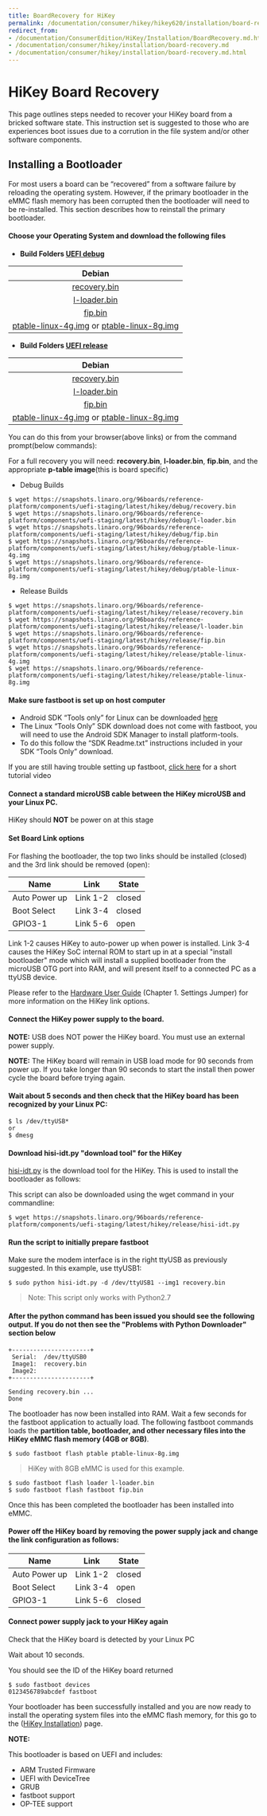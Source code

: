 ```yaml
---
title: BoardRecovery for HiKey
permalink: /documentation/consumer/hikey/hikey620/installation/board-recovery.md.html
redirect_from:
- /documentation/ConsumerEdition/HiKey/Installation/BoardRecovery.md.html
- /documentation/consumer/hikey/installation/board-recovery.md
- /documentation/consumer/hikey/installation/board-recovery.md.html
---
```

# HiKey Board Recovery

This page outlines steps needed to recover your HiKey board from a bricked software state. This instruction set is suggested to those who are experiences boot issues due to a corrution in the file system and/or other software components.

## Installing a Bootloader

For most users a board can be “recovered” from a software failure by reloading the operating system. However, if the primary bootloader in the eMMC flash memory has been corrupted then the bootloader will need to be re-installed. This section describes how to reinstall the primary bootloader.

#### Choose your Operating System and download the following files

- **Build Folders [UEFI debug](http://builds.96boards.org/snapshots/reference-platform/components/uefi-staging/latest/hikey/debug/)**

|  Debian                      |
|:----------------------------:|
| [recovery.bin](https://snapshots.linaro.org/96boards/reference-platform/components/uefi-staging/latest/hikey/debug/recovery.bin)  |  
| [l-loader.bin](https://snapshots.linaro.org/96boards/reference-platform/components/uefi-staging/latest/hikey/debug/l-loader.bin)  |  
|  [fip.bin](https://snapshots.linaro.org/96boards/reference-platform/components/uefi-staging/latest/hikey/debug/fip.bin)           |  
| [ptable-linux-4g.img](https://snapshots.linaro.org/96boards/reference-platform/components/uefi-staging/latest/hikey/debug/ptable-linux-4g.img) or [ptable-linux-8g.img](https://snapshots.linaro.org/96boards/reference-platform/components/uefi-staging/latest/hikey/debug/ptable-linux-8g.img)     |

- **Build Folders [UEFI release](http://builds.96boards.org/snapshots/reference-platform/components/uefi-staging/latest/hikey/release/)**

|  Debian                      |
|:----------------------------:|
| [recovery.bin](https://snapshots.linaro.org/96boards/reference-platform/components/uefi-staging/latest/hikey/release/recovery.bin)  |  
| [l-loader.bin](https://snapshots.linaro.org/96boards/reference-platform/components/uefi-staging/latest/hikey/release/l-loader.bin)  |  
|  [fip.bin](https://snapshots.linaro.org/96boards/reference-platform/components/uefi-staging/latest/hikey/release/fip.bin)           |  
| [ptable-linux-4g.img](https://snapshots.linaro.org/96boards/reference-platform/components/uefi-staging/latest/hikey/release/ptable-linux-4g.img) or [ptable-linux-8g.img](https://snapshots.linaro.org/96boards/reference-platform/components/uefi-staging/latest/hikey/release/ptable-linux-8g.img)     |

You can do this from your browser(above links) or from the command prompt(below commands):

For a full recovery you will need: **recovery.bin**, **l-loader.bin**, **fip.bin**, and the appropriate **p-table image**(this is board specific)

- Debug Builds
```shell
$ wget https://snapshots.linaro.org/96boards/reference-platform/components/uefi-staging/latest/hikey/debug/recovery.bin
$ wget https://snapshots.linaro.org/96boards/reference-platform/components/uefi-staging/latest/hikey/debug/l-loader.bin
$ wget https://snapshots.linaro.org/96boards/reference-platform/components/uefi-staging/latest/hikey/debug/fip.bin
$ wget https://snapshots.linaro.org/96boards/reference-platform/components/uefi-staging/latest/hikey/debug/ptable-linux-4g.img
$ wget https://snapshots.linaro.org/96boards/reference-platform/components/uefi-staging/latest/hikey/debug/ptable-linux-8g.img
```
- Release Builds
```shell
$ wget https://snapshots.linaro.org/96boards/reference-platform/components/uefi-staging/latest/hikey/release/recovery.bin
$ wget https://snapshots.linaro.org/96boards/reference-platform/components/uefi-staging/latest/hikey/release/l-loader.bin
$ wget https://snapshots.linaro.org/96boards/reference-platform/components/uefi-staging/latest/hikey/release/fip.bin
$ wget https://snapshots.linaro.org/96boards/reference-platform/components/uefi-staging/latest/hikey/release/ptable-linux-4g.img
$ wget https://snapshots.linaro.org/96boards/reference-platform/components/uefi-staging/latest/hikey/release/ptable-linux-8g.img
```

#### Make sure fastboot is set up on host computer

- Android SDK “Tools only” for Linux can be downloaded <a href="http://developer.android.com/sdk" target="_blank">here</a>
- The Linux “Tools Only” SDK download does not come with fastboot, you will need to use the Android SDK Manager to install platform-tools.
- To do this follow the “SDK Readme.txt” instructions included in your SDK “Tools Only” download.

If you are still having trouble setting up fastboot, <a href="https://youtu.be/W_zlydVBftA" target="_blank">click here</a> for a short tutorial video

#### Connect a standard microUSB cable between the HiKey microUSB and your Linux PC.

HiKey should **NOT** be power on at this stage

#### Set Board Link options

For flashing the bootloader, the top two links should be installed (closed) and the 3rd link should be removed (open):

Name | Link | State
---- | ---- | -----
Auto Power up | Link 1-2 | closed
Boot Select | Link 3-4 | closed
GPIO3-1 | Link 5-6 | open

Link 1-2 causes HiKey to auto-power up when power is installed. Link 3-4 causes the HiKey SoC internal ROM to start up in at a special "install bootloader" mode which will install a supplied bootloader from the microUSB OTG port into RAM, and will present itself to a connected PC as a ttyUSB device.

Please refer to the [Hardware User Guide](https://github.com/96boards/documentation/blob/master/consumer/hikey/hardware-docs/HiKey_User_Guide_CircuitCo.pdf) (Chapter 1. Settings Jumper) for more information on the HiKey link options.

#### Connect the HiKey power supply to the board.

**NOTE:** USB does NOT power the HiKey board. You must use an external power supply.

**NOTE:** The HiKey board will remain in USB load mode for 90 seconds from power up. If you take longer than 90 seconds to start the install then power cycle the board before trying again.

#### Wait about 5 seconds and then check that the HiKey board has been recognized by your Linux PC:

```
$ ls /dev/ttyUSB*
or
$ dmesg
```

#### Download hisi-idt.py "download tool" for the HiKey

[hisi-idt.py](https://snapshots.linaro.org/96boards/reference-platform/components/uefi-staging/latest/hikey/release/hisi-idt.py) is the download tool for the HiKey. This is used to install the bootloader as follows:

This script can also be downloaded using the wget command in your commandline:

```
$ wget https://snapshots.linaro.org/96boards/reference-platform/components/uefi-staging/latest/hikey/release/hisi-idt.py
```

#### Run the script to initially prepare fastboot

Make sure the modem interface is in the right ttyUSB as previously suggested. In this example, use ttyUSB1:

```
$ sudo python hisi-idt.py -d /dev/ttyUSB1 --img1 recovery.bin
```

> Note: This script only works with Python2.7

#### After the python command has been issued you should see the following output. If you do not then see the "Problems with Python Downloader" section below

```
+----------------------+
 Serial:  /dev/ttyUSB0
 Image1:  recovery.bin
 Image2:  
+----------------------+

Sending recovery.bin ...
Done
```

The bootloader has now been installed into RAM. Wait a few seconds for the fastboot application to actually load. The following fastboot commands
loads the **partition table, bootloader, and other necessary files into the HiKey eMMC flash memory (4GB or 8GB)**.


```
$ sudo fastboot flash ptable ptable-linux-8g.img
```
> HiKey with 8GB eMMC is used for this example.

```
$ sudo fastboot flash loader l-loader.bin
$ sudo fastboot flash fastboot fip.bin
```

Once this has been completed the bootloader has been installed into eMMC.

#### Power off the HiKey board by removing the power supply jack and change the link configuration as follows:

Name | Link | State
---- | ---- | -----
Auto Power up | Link 1-2 | closed
Boot Select | Link 3-4 | open
GPIO3-1 | Link 5-6 | closed

#### Connect power supply jack to your HiKey again

Check that the HiKey board is detected by your Linux PC

Wait about 10 seconds.

You should see the ID of the HiKey board returned

```
$ sudo fastboot devices
0123456789abcdef fastboot
```

Your bootloader has been successfully installed and you are now ready to install the operating system files into the eMMC flash memory, for this go to the ([HiKey Installation](README.md)) page.

**NOTE:**

This bootloader is based on UEFI and includes:
- ARM Trusted Firmware
- UEFI with DeviceTree
- GRUB
- fastboot support
- OP-TEE support
